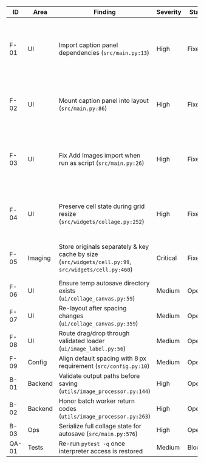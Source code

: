 | ID | Area | Finding | Severity | Status | Owner | Notes |
|----|-------|---------|----------|--------|-------|-------|
| F-01 | UI | Import caption panel dependencies (`src/main.py:13`) | High | Fixed | — | Added QPlainTextEdit, QFontComboBox, and QColorDialog imports; caption tools no longer raise `NameError`. |
| F-02 | UI | Mount caption panel into layout (`src/main.py:86`) | High | Fixed | — | Caption controls panel is now instantiated once and inserted beneath the toolbar. |
| F-03 | UI | Fix Add Images import when run as script (`src/main.py:26`) | High | Fixed | — | ImageOptimizer now imported via the top-level fallback block; `_add_images` reuses it safely in both entry modes. |
| F-04 | UI | Preserve cell state during grid resize (`src/widgets/collage.py:252`) | High | Fixed | — | `update_grid` now snapshots cells, rehydrates them after resize, and keeps merges where possible. |
| F-05 | Imaging | Store originals separately & key cache by size (`src/widgets/cell.py:99`, `src/widgets/cell.py:460`) | Critical | Fixed | — | Cells now keep full-res pixmaps and cache entries include target size. |
| F-06 | UI | Ensure temp autosave directory exists (`ui/collage_canvas.py:59`) | Medium | Open | — | Prevent silent autosave failures. |
| F-07 | UI | Re-layout after spacing changes (`ui/collage_canvas.py:359`) | Medium | Open | — | Make spacing control functional. |
| F-08 | UI | Route drag/drop through validated loader (`ui/image_label.py:56`) | Medium | Open | — | Apply shared validation & resizing rules. |
| F-09 | Config | Align default spacing with 8 px requirement (`src/config.py:10`) | Medium | Open | — | Match product spec. |
| B-01 | Backend | Validate output paths before saving (`utils/image_processor.py:144`) | High | Open | — | Guard against invalid destinations. |
| B-02 | Backend | Honor batch worker return codes (`utils/image_processor.py:263`) | High | Open | — | Surface failed conversions. |
| B-03 | Ops | Serialize full collage state for autosave (`src/main.py:576`) | High | Open | — | Make recovery meaningful. |
| QA-01 | Tests | Re-run `pytest -q` once interpreter access is restored | Medium | Blocked | — | Environment missing `python`. |
